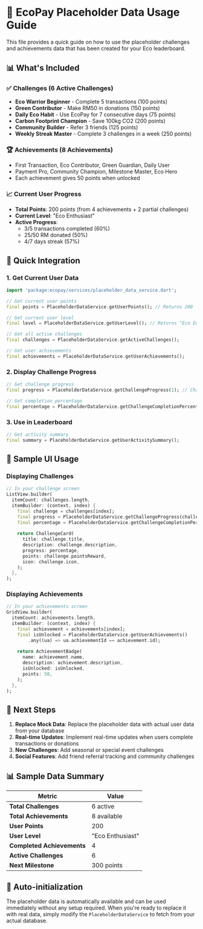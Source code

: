 # 🌱 EcoPay Placeholder Data Usage Guide

This file provides a quick guide on how to use the placeholder challenges and achievements data that has been created for your Eco leaderboard.

## 📊 What's Included

### ✅ Challenges (6 Active Challenges)
- **Eco Warrior Beginner** - Complete 5 transactions (100 points)
- **Green Contributor** - Make RM50 in donations (150 points)
- **Daily Eco Habit** - Use EcoPay for 7 consecutive days (75 points)
- **Carbon Footprint Champion** - Save 100kg CO2 (200 points)
- **Community Builder** - Refer 3 friends (125 points)
- **Weekly Streak Master** - Complete 3 challenges in a week (250 points)

### 🏆 Achievements (8 Achievements)
- First Transaction, Eco Contributor, Green Guardian, Daily User
- Payment Pro, Community Champion, Milestone Master, Eco Hero
- Each achievement gives 50 points when unlocked

### 📈 Current User Progress
- **Total Points**: 200 points (from 4 achievements + 2 partial challenges)
- **Current Level**: "Eco Enthusiast"
- **Active Progress**: 
  - 3/5 transactions completed (60%)
  - 25/50 RM donated (50%)
  - 4/7 days streak (57%)

## 🚀 Quick Integration

### 1. Get Current User Data
```dart
import 'package:ecopay/services/placeholder_data_service.dart';

// Get current user points
final points = PlaceholderDataService.getUserPoints(); // Returns 200

// Get current user level
final level = PlaceholderDataService.getUserLevel(); // Returns "Eco Enthusiast"

// Get all active challenges
final challenges = PlaceholderDataService.getActiveChallenges();

// Get user achievements
final achievements = PlaceholderDataService.getUserAchievements();
```

### 2. Display Challenge Progress
```dart
// Get challenge progress
final progress = PlaceholderDataService.getChallengeProgress(1); // Challenge 1

// Get completion percentage
final percentage = PlaceholderDataService.getChallengeCompletionPercentage(1); // Returns 0.6 for 60%
```

### 3. Use in Leaderboard
```dart
// Get activity summary
final summary = PlaceholderDataService.getUserActivitySummary();
```

## 📱 Sample UI Usage

### Displaying Challenges
```dart
// In your challenge screen
ListView.builder(
  itemCount: challenges.length,
  itemBuilder: (context, index) {
    final challenge = challenges[index];
    final progress = PlaceholderDataService.getChallengeProgress(challenge.id);
    final percentage = PlaceholderDataService.getChallengeCompletionPercentage(challenge.id);
    
    return ChallengeCard(
      title: challenge.title,
      description: challenge.description,
      progress: percentage,
      points: challenge.pointsReward,
      icon: challenge.icon,
    );
  },
);
```

### Displaying Achievements
```dart
// In your achievements screen
GridView.builder(
  itemCount: achievements.length,
  itemBuilder: (context, index) {
    final achievement = achievements[index];
    final isUnlocked = PlaceholderDataService.getUserAchievements()
        .any((ua) => ua.achievementId == achievement.id);
    
    return AchievementBadge(
      name: achievement.name,
      description: achievement.description,
      isUnlocked: isUnlocked,
      points: 50,
    );
  },
);
```

## 🎯 Next Steps

1. **Replace Mock Data**: Replace the placeholder data with actual user data from your database
2. **Real-time Updates**: Implement real-time updates when users complete transactions or donations
3. **New Challenges**: Add seasonal or special event challenges
4. **Social Features**: Add friend referral tracking and community challenges

## 📊 Sample Data Summary

| Metric | Value |
|--------|--------|
| **Total Challenges** | 6 active |
| **Total Achievements** | 8 available |
| **User Points** | 200 |
| **User Level** | "Eco Enthusiast" |
| **Completed Achievements** | 4 |
| **Active Challenges** | 6 |
| **Next Milestone** | 300 points |

## 🔄 Auto-initialization

The placeholder data is automatically available and can be used immediately without any setup required. When you're ready to replace it with real data, simply modify the `PlaceholderDataService` to fetch from your actual database.